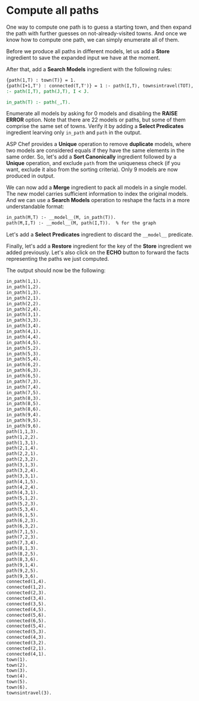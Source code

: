 # Compute all paths

One way to compute one path is to guess a starting town, and then expand the path with further guesses on not-already-visited towns.
And once we know how to compute one path, we can simply enumerate all of them.

Before we produce all paths in different models, let us add a **Store** ingredient to save the expanded input we have at the moment.

After that, add a **Search Models** ingredient with the following rules:
```asp
{path(1,T) : town(T)} = 1.
{path(I+1,T') : connected(T,T')} = 1 :- path(I,T), townsintravel(TOT), I < TOT.
:- path(I,T), path(J,T), I < J.

in_path(T) :- path(_,T).
```
Enumerate all models by asking for 0 models and disabling the **RAISE ERROR** option.
Note that there are 22 models or paths, but some of them comprise the same set of towns.
Verify it by adding a **Select Predicates** ingredient learving only `in_path` and `path` in the output.

ASP Chef provides a **Unique** operation to remove **duplicate** models, where two models are considered equals if they have the same elements in the same order.
So, let's add a **Sort Canonically** ingredient followed by a **Unique** operation, and exclude `path` from the uniqueness check (if you want, exclude it also from the sorting criteria).
Only 9 models are now produced in output.

We can now add a **Merge** ingredient to pack all models in a single model.
The new model carries sufficient information to index the original models.
And we can use a **Search Models** operation to reshape the facts in a more understandable format:
```asp
in_path(M,T) :- __model__(M, in_path(T)).
path(M,I,T) :- __model__(M, path(I,T)).  % for the graph
```

Let's add a **Select Predicates** ingredient to discard the `__model__` predicate.

Finally, let's add a **Restore** ingredient for the key of the **Store** ingredient we added previously.
Let's also click on the **ECHO** button to forward the facts representing the paths we just computed.

The output should now be the following:
```asp
in_path(1,1).
in_path(1,2).
in_path(1,3).
in_path(2,1).
in_path(2,2).
in_path(2,4).
in_path(3,1).
in_path(3,3).
in_path(3,4).
in_path(4,1).
in_path(4,4).
in_path(4,5).
in_path(5,2).
in_path(5,3).
in_path(5,4).
in_path(6,2).
in_path(6,3).
in_path(6,5).
in_path(7,3).
in_path(7,4).
in_path(7,5).
in_path(8,3).
in_path(8,5).
in_path(8,6).
in_path(9,4).
in_path(9,5).
in_path(9,6).
path(1,1,3).
path(1,2,2).
path(1,3,1).
path(2,1,4).
path(2,2,1).
path(2,3,2).
path(3,1,3).
path(3,2,4).
path(3,3,1).
path(4,1,5).
path(4,2,4).
path(4,3,1).
path(5,1,2).
path(5,2,3).
path(5,3,4).
path(6,1,5).
path(6,2,3).
path(6,3,2).
path(7,1,5).
path(7,2,3).
path(7,3,4).
path(8,1,3).
path(8,2,5).
path(8,3,6).
path(9,1,4).
path(9,2,5).
path(9,3,6).
connected(1,4).
connected(1,2).
connected(2,3).
connected(3,4).
connected(3,5).
connected(4,5).
connected(5,6).
connected(6,5).
connected(5,4).
connected(5,3).
connected(4,3).
connected(3,2).
connected(2,1).
connected(4,1).
town(1).
town(2).
town(3).
town(4).
town(5).
town(6).
townsintravel(3).
```